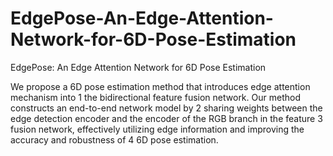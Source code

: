# EdgePose-An-Edge-Attention-Network-for-6D-Pose-Estimation
EdgePose: An Edge Attention Network for 6D Pose Estimation

We propose a 6D pose estimation method that introduces edge attention mechanism into 1
the bidirectional feature fusion network. Our method constructs an end-to-end network model by 2
sharing weights between the edge detection encoder and the encoder of the RGB branch in the feature 3
fusion network, effectively utilizing edge information and improving the accuracy and robustness of 4
6D pose estimation.
